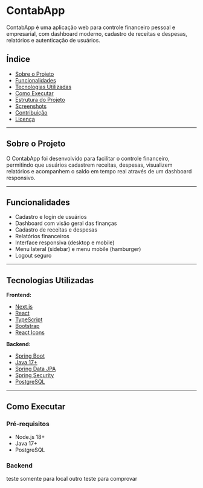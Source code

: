 # ContabApp

ContabApp é uma aplicação web para controle financeiro pessoal e empresarial, com dashboard moderno, cadastro de receitas e despesas, relatórios e autenticação de usuários.

## Índice

- [Sobre o Projeto](#sobre-o-projeto)
- [Funcionalidades](#funcionalidades)
- [Tecnologias Utilizadas](#tecnologias-utilizadas)
- [Como Executar](#como-executar)
- [Estrutura do Projeto](#estrutura-do-projeto)
- [Screenshots](#screenshots)
- [Contribuição](#contribuição)
- [Licença](#licença)

---

## Sobre o Projeto

O ContabApp foi desenvolvido para facilitar o controle financeiro, permitindo que usuários cadastrem receitas, despesas, visualizem relatórios e acompanhem o saldo em tempo real através de um dashboard responsivo.

---

## Funcionalidades

- Cadastro e login de usuários
- Dashboard com visão geral das finanças
- Cadastro de receitas e despesas
- Relatórios financeiros
- Interface responsiva (desktop e mobile)
- Menu lateral (sidebar) e menu mobile (hamburger)
- Logout seguro

---

## Tecnologias Utilizadas

**Frontend:**
- [Next.js](https://nextjs.org/)
- [React](https://react.dev/)
- [TypeScript](https://www.typescriptlang.org/)
- [Bootstrap](https://getbootstrap.com/)
- [React Icons](https://react-icons.github.io/react-icons/)

**Backend:**
- [Spring Boot](https://spring.io/projects/spring-boot)
- [Java 17+](https://adoptium.net/)
- [Spring Data JPA](https://spring.io/projects/spring-data-jpa)
- [Spring Security](https://spring.io/projects/spring-security)
- [PostgreSQL](https://www.postgresql.org/)

---

## Como Executar

### Pré-requisitos

- Node.js 18+
- Java 17+
- PostgreSQL

### Backend

teste somente para local
outro teste para comprovar